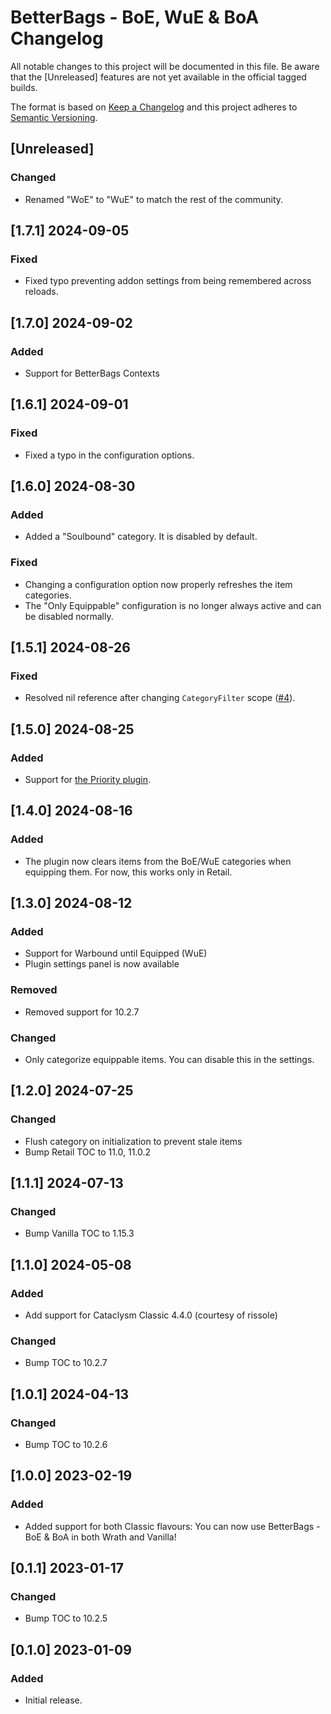 # BetterBags - BoE, WuE & BoA Changelog
All notable changes to this project will be documented in this file. Be aware that the [Unreleased] features are not yet available in the official tagged builds.

The format is based on [Keep a Changelog](http://keepachangelog.com/) and this project adheres to [Semantic Versioning](http://semver.org/).

## [Unreleased]
### Changed
- Renamed "WoE" to "WuE" to match the rest of the community.

## [1.7.1] 2024-09-05
### Fixed
- Fixed typo preventing addon settings from being remembered across reloads.

## [1.7.0] 2024-09-02
### Added
- Support for BetterBags Contexts

## [1.6.1] 2024-09-01
### Fixed
- Fixed a typo in the configuration options.

## [1.6.0] 2024-08-30
### Added
- Added a "Soulbound" category. It is disabled by default.

### Fixed
- Changing a configuration option now properly refreshes the item categories.
- The "Only Equippable" configuration is no longer always active and can be disabled normally.

## [1.5.1] 2024-08-26
### Fixed
- Resolved nil reference after changing `CategoryFilter` scope ([#4](https://github.com/AvyAddons/BetterBags_Bound/issues/4)).

## [1.5.0] 2024-08-25
### Added
- Support for [the Priority plugin](https://www.curseforge.com/wow/addons/betterbags-priority).

## [1.4.0] 2024-08-16
### Added
- The plugin now clears items from the BoE/WuE categories when equipping them. For now, this works only in Retail.

## [1.3.0] 2024-08-12
### Added
- Support for Warbound until Equipped (WuE)
- Plugin settings panel is now available

### Removed
- Removed support for 10.2.7

### Changed
- Only categorize equippable items. You can disable this in the settings.

## [1.2.0] 2024-07-25
### Changed
- Flush category on initialization to prevent stale items
- Bump Retail TOC to 11.0, 11.0.2

## [1.1.1] 2024-07-13
### Changed
- Bump Vanilla TOC to 1.15.3

## [1.1.0] 2024-05-08
### Added
- Add support for Cataclysm Classic 4.4.0 (courtesy of rissole)

### Changed
- Bump TOC to 10.2.7

## [1.0.1] 2024-04-13
### Changed
- Bump TOC to 10.2.6

## [1.0.0] 2023-02-19
### Added
- Added support for both Classic flavours:
  You can now use BetterBags - BoE & BoA in both Wrath and Vanilla!

## [0.1.1] 2023-01-17
### Changed
- Bump TOC to 10.2.5

## [0.1.0] 2023-01-09
### Added
- Initial release.
